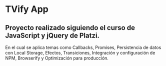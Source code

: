 # TVify App
## Proyecto realizado siguiendo el curso de JavaScript y jQuery de Platzi.
En el cual se aplica temas como Callbacks, Promises, Persistencia de datos con Local Storage, Efectos, Transiciones, Integración y configuración de NPM, Browserify y Optimización para producción.